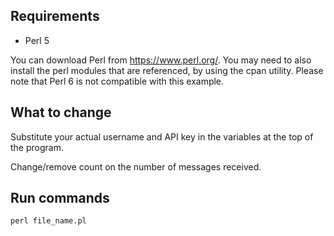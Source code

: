 Requirements
------------
* Perl 5

You can download Perl from https://www.perl.org/. You may need to also
install the perl modules that are referenced, by using the cpan
utility. Please note that Perl 6 is not compatible with this example.


What to change
--------------
Substitute your actual username and API key in the variables at the top of the program.

Change/remove count on the number of messages received.


Run commands
------------

    perl file_name.pl

